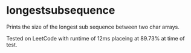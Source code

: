 # longestsubsequence
Prints the size of the longest sub sequence between two char arrays.

Tested on LeetCode with runtime of 12ms placeing at 89.73% at time of test.
